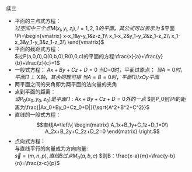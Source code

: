 续三  
- 平面的三点式方程：  
$过空间中三个点M(x_i,y_i,z_i),i=1,2,3的平面，其公式可以表示为$
$平面\Pi=\begin{vmatrix}
x-x_1&y-y_1&z-z_1\\
x_1-x_2&y_1-y_2&z_1-z_2\\
x_1-x_3&y_1-y_3&z_1-z_3\\
\end{vmatrix}$
- 平面的截距式方程：  
$过P(a,0,0),Q(0,b,0),R(0,0,c)的平面的方程:\frac{x}{a}+\frac{y}{b}+\frac{z}{c}=1$
- 一般式方程：
$Ax+By+Cz+D=0$
当D=0时，平面过原点；
$当A=0时，平面\Pi\perp X轴，其余同理可得$
$当A=B=0时，平面\Pi //xOy平面$
- 两平面之间的夹角即为两平面的法向量的夹角   
- 点到平面的距离：  
$设P_0(x_0,y_0,z_0)是平面\Pi:Ax+By+Cz+D=0外的一点$
$则P_0到\Pi的距离为\frac{|Ax_0+By_0+Cz_0+D|}{\sqrt{A^2+B^2+C^2}}$
- 直线的一般式方程：  
$$直线A=\left\{
    \begin{matrix}
    A_1x+B_1y+C_1z+D_1=0\\
    A_2x+B_2y+C_2z+D_2=0
    \end{matrix}
    \right.$$
- 点向式方程：  
与直线平行的向量成为方向向量:  
$\vec s=(m,n,p),直线B过点M_0(a,b,c)$
$则B：\frac{x-a}{m}=\frac{y-b}{n}=\frac{z-c}{p}$
